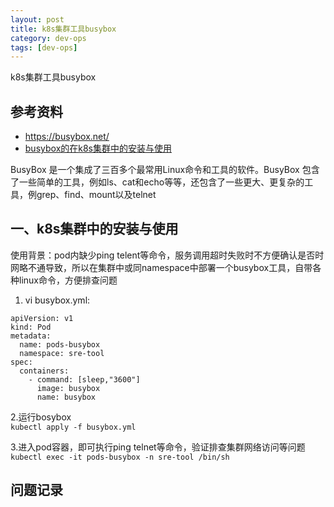 ```yaml
---
layout: post
title: k8s集群工具busybox
category: dev-ops
tags: [dev-ops]
---
```


k8s集群工具busybox

## 参考资料
- https://busybox.net/
- [busybox的在k8s集群中的安装与使用](https://linuxcpp.0voice.com/?id=22240)

BusyBox 是一个集成了三百多个最常用Linux命令和工具的软件。BusyBox 包含了一些简单的工具，例如ls、cat和echo等等，还包含了一些更大、更复杂的工具，例grep、find、mount以及telnet

## 一、k8s集群中的安装与使用
使用背景：pod内缺少ping telent等命令，服务调用超时失败时不方便确认是否时网略不通导致，所以在集群中或同namespace中部署一个busybox工具，自带各种linux命令，方便排查问题

1. vi busybox.yml:  
``` 
apiVersion: v1
kind: Pod
metadata:
  name: pods-busybox
  namespace: sre-tool
spec:
  containers:
    - command: [sleep,"3600"]
      image: busybox
      name: busybox
```

2.运行bosybox  
```kubectl apply -f busybox.yml```

3.进入pod容器，即可执行ping telnet等命令，验证排查集群网络访问等问题  
```kubectl exec -it pods-busybox -n sre-tool /bin/sh```

## 问题记录